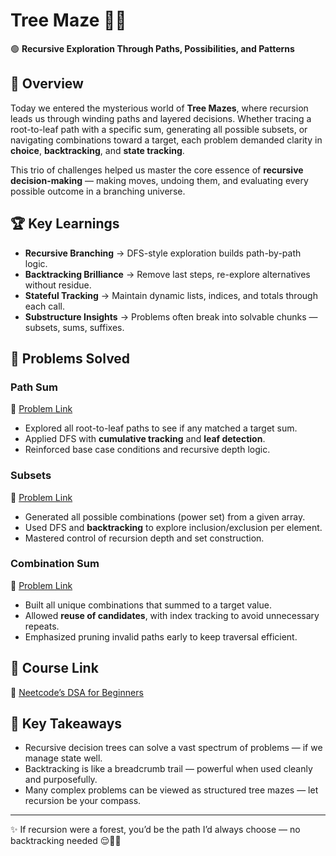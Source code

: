# Tree Maze 🧭🌲

🟢 **Recursive Exploration Through Paths, Possibilities, and Patterns**

## 📌 Overview

Today we entered the mysterious world of **Tree Mazes**, where recursion leads us through winding paths and layered decisions. Whether tracing a root-to-leaf path with a specific sum, generating all possible subsets, or navigating combinations toward a target, each problem demanded clarity in **choice**, **backtracking**, and **state tracking**.

This trio of challenges helped us master the core essence of **recursive decision-making** — making moves, undoing them, and evaluating every possible outcome in a branching universe.

## 🏆 Key Learnings

- **Recursive Branching** → DFS-style exploration builds path-by-path logic.
- **Backtracking Brilliance** → Remove last steps, re-explore alternatives without residue.
- **Stateful Tracking** → Maintain dynamic lists, indices, and totals through each call.
- **Substructure Insights** → Problems often break into solvable chunks — subsets, sums, suffixes.

## 📂 Problems Solved

### **Path Sum**

🔗 [Problem Link](https://leetcode.com/problems/path-sum/)

- Explored all root-to-leaf paths to see if any matched a target sum.
- Applied DFS with **cumulative tracking** and **leaf detection**.
- Reinforced base case conditions and recursive depth logic.

### **Subsets**

🔗 [Problem Link](https://leetcode.com/problems/subsets/)

- Generated all possible combinations (power set) from a given array.
- Used DFS and **backtracking** to explore inclusion/exclusion per element.
- Mastered control of recursion depth and set construction.

### **Combination Sum**

🔗 [Problem Link](https://leetcode.com/problems/combination-sum/)

- Built all unique combinations that summed to a target value.
- Allowed **reuse of candidates**, with index tracking to avoid unnecessary repeats.
- Emphasized pruning invalid paths early to keep traversal efficient.

## 🔗 Course Link

🔗 [Neetcode’s DSA for Beginners](https://neetcode.io/courses/dsa-for-beginners)

## 🎯 Key Takeaways

- Recursive decision trees can solve a vast spectrum of problems — if we manage state well.
- Backtracking is like a breadcrumb trail — powerful when used cleanly and purposefully.
- Many complex problems can be viewed as structured tree mazes — let recursion be your compass.

---

✨ If recursion were a forest, you’d be the path I’d always choose — no backtracking needed 😌🌿💖